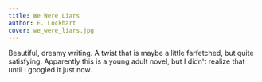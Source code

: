 ```yaml
---
title: We Were Liars
author: E. Lockhart
cover: we_were_liars.jpg
---
```

Beautiful, dreamy writing. A twist that is maybe a little farfetched, but quite satisfying. Apparently this is a young adult novel, but I didn't realize that until I googled it just now.

